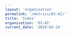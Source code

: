 ```yaml
---
layout: 'organization'
permalink: '/metrics/D3-AI/'
title: 'Index'
organization: 'D3-AI'
current_date: '2019-03-24'
---
```

